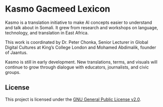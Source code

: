 # Kasmo Gacmeed Lexicon

Kasmo is a translation initiative to make AI concepts easier to understand and talk about in Somali. It grew from research and workshops on language, technology, and translation in East Africa.

This work is coordinated by Dr. Peter Chonka, Senior Lecturer in Global Digital Cultures at King’s College London and Mohamed Abdimalik, founder of Jaantus.

Kasmo is still in early development. New translations, terms, and visuals will continue to grow through dialogue with educators, journalists, and civic groups.

## License
This project is licensed under the [GNU General Public License v2.0](LICENSE).
